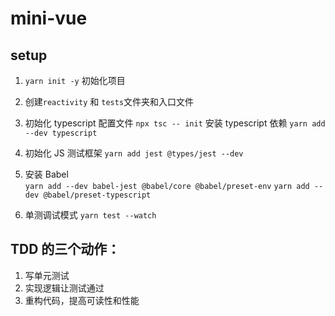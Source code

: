 # mini-vue

## setup

1. `yarn init -y` 初始化项目

2. 创建`reactivity` 和 `tests`文件夹和入口文件

3. 初始化 typescript 配置文件 `npx tsc -- init`
   安装 typescript 依赖 `yarn add --dev typescript`

4. 初始化 JS 测试框架 `yarn add jest @types/jest --dev`

5. 安装 Babel  
   `yarn add --dev babel-jest @babel/core @babel/preset-env`
   `yarn add --dev @babel/preset-typescript`

6. 单测调试模式
   `yarn test --watch`

## TDD 的三个动作：

1. 写单元测试
2. 实现逻辑让测试通过
3. 重构代码，提高可读性和性能

